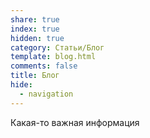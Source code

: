 ```yaml
---
share: true
index: true
hidden: true
category: Статьи/Блог
template: blog.html
comments: false
title: Блог
hide:
  - navigation
---
```


Какая-то важная информация